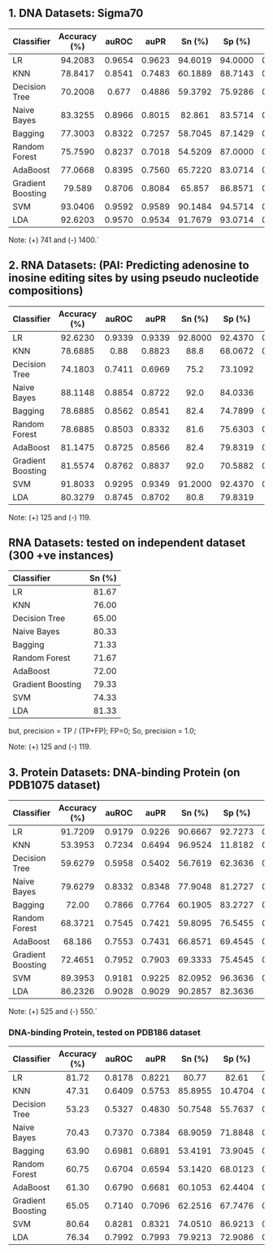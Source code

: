 ## 1. DNA Datasets: Sigma70
| Classifier | Accuracy (%) |  auROC | auPR   | Sn (%) |  Sp (%)  | F1-Score |  MCC   |
| :---       | :---:        | :---:  |  :---: | :---:  | :---:    | :---:    | ---:  |
|LR | 94.2083|0.9654|0.9623|94.6019|94.0000|0.9187|0.8747|
|KNN|78.8417|0.8541|0.7483|60.1889|88.7143|0.6632|0.517|
|Decision Tree|70.2008|0.677|0.4886|59.3792|75.9286|0.5797|0.3493|
|Naive Bayes|83.3255|0.8966|0.8015|82.861|83.5714|0.7748|0.6467|
|Bagging|77.3003|0.8322|0.7257|58.7045|87.1429|0.6416|0.482|
|Random Forest|75.7590|0.8237|0.7018|54.5209 |87.0000 |0.6089|0.4430|
|AdaBoost|77.0668|0.8395|0.7560|65.7220|83.0714|0.6648|0.4907|
|Gradient Boosting|79.589|0.8706|0.8084|65.857|86.8571|0.6907|0.5404|
|SVM|93.0406|0.9592|0.9589|90.1484|94.5714|0.8997|0.8464|
|LDA|92.6203|0.9570|0.9534|91.7679|93.0714|0.8959|0.8394|

Note: (+) 741 and (-) 1400.`

## 2. RNA Datasets: (PAI: Predicting adenosine to inosine editing sites by using pseudo nucleotide compositions)

| Classifier | Accuracy (%) |  auROC | auPR   | Sn (%) |  Sp (%)  | F1-Score |  MCC   |
| :---       | :---:        | :---:  |  :---: | :---:  | :---:    | :---:    | ---:  |
|LR|92.6230|0.9339|0.9339|92.8000|92.4370|0.9280|0.8524|
|KNN|78.6885|0.88|0.8823|88.8|68.0672|0.8102|0.583|
|Decision Tree|74.1803|0.7411|0.6969|75.2|73.1092|0.749|0.4832|
|Naive Bayes|88.1148|0.8854|0.8722|92.0|84.0336|0.888|0.7638|
|Bagging|78.6885|0.8562|0.8541|82.4|74.7899|0.7984|0.5741|
|Random Forest|78.6885|0.8503|0.8332|81.6|75.6303|0.7969|0.5737|
|AdaBoost|81.1475|0.8725|0.8566|82.4|79.8319|0.8175|0.6227|
|Gradient Boosting|81.5574|0.8762|0.8837|92.0|70.5882|0.8364|0.6429|
|SVM|91.8033|0.9295|0.9349|91.2000|92.4370|0.9194|0.8361|
|LDA|80.3279|0.8745|0.8702|80.8|79.8319|0.808|0.6063|

Note: (+) 125 and (-) 119.


## RNA Datasets: tested on independent dataset (300 +ve instances)
| Classifier |  Sn (%) |
| :---       | ---:  |
|LR|81.67|
|KNN|76.00|
|Decision Tree|65.00|
|Naive Bayes|80.33|
|Bagging|71.33|
|Random Forest|71.67|
|AdaBoost|72.00|
|Gradient Boosting|79.33|
|SVM|74.33|
|LDA|81.33|

but, precision = TP / (TP+FP); FP=0; So, precision = 1.0;

Note: (+) 125 and (-) 119.


## 3. Protein Datasets: DNA-binding Protein (on PDB1075 dataset)
| Classifier | Accuracy (%) |  auROC | auPR   | Sn (%) |  Sp (%)  | F1-Score |  MCC   |
| :---       | :---:        | :---:  |  :---: | :---:  | :---:    | :---:    | ---:  |
|LR| 91.7209|0.9179|0.9226|90.6667|92.7273|0.9145|0.8344|
|KNN| 53.3953|0.7234|0.6494|96.9524|11.8182|0.6702|0.1661|
|Decision Tree|59.6279|0.5958|0.5402|56.7619|62.3636|0.5786|0.1916|
|Naive Bayes|79.6279|0.8332|0.8348|77.9048|81.2727|0.7888|0.5923|
|Bagging|72.00|0.7866|0.7764|60.1905|83.2727|0.6774|0.4477|0.6828|
|Random Forest|68.3721|0.7545|0.7421|59.8095|76.5455|0.6488|0.3692|
|AdaBoost|68.186|0.7553|0.7431|66.8571|69.4545|0.6724|0.3632|
|Gradient Boosting|72.4651|0.7952|0.7903|69.3333|75.4545|0.7109|0.4489|
|SVM|89.3953|0.9181|0.9225|82.0952|96.3636|0.8832|0.7947| 
|LDA|86.2326|0.9028|0.9029|90.2857|82.3636|0.865|0.7277|

Note: (+) 525 and (-) 550.`


### DNA-binding Protein, tested on PDB186 dataset
| Classifier | Accuracy (%) |  auROC | auPR   | Sn (%) |  Sp (%)  | F1-Score |  MCC   |
| :---       | :---:        | :---:  |  :---: | :---:  | :---:    | :---:    | :---:  |
|LR| 81.72 |0.8178|0.8221|80.77|82.61|0.8147|0.7434|
|KNN| 47.31 |0.6409|0.5753|85.8955|10.4704|0.5938|0.1472|
|Decision Tree |53.23|0.5327|0.4830|50.7548|55.7637|0.5174|0.1713|
|Naive Bayes |70.43|0.7370|0.7384|68.9059|71.8848|0.6977|0.5239|
|Bagging|63.90 |0.6981|0.6891|53.4191|73.9045|0.6012|0.3973|
|Random Forest|60.75|0.6704|0.6594|53.1420|68.0123|0.5765|0.3280|
|AdaBoost|61.30|0.6790|0.6681|60.1053|62.4404|0.6045|0.3265|
|Gradient Boosting|65.05|0.7140|0.7096|62.2516|67.7476|0.6383|0.4030|
|SVM|80.64|0.8281|0.8321|74.0510|86.9213|0.7967|0.7168|
|LDA|76.34|0.7992|0.7993|79.9213|72.9086|0.7657|0.6442|



